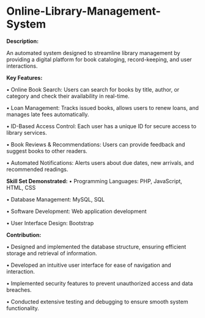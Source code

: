 # Online-Library-Management-System


**Description:**

An automated system designed to streamline library management by providing a digital platform for book cataloging, record-keeping, and user interactions.

**Key Features:**

•	Online Book Search: Users can search for books by title, author, or category and check their availability in real-time.

•	Loan Management: Tracks issued books, allows users to renew loans, and manages late fees automatically.

•	ID-Based Access Control: Each user has a unique ID for secure access to library services.

•	Book Reviews & Recommendations: Users can provide feedback and suggest books to other readers.

•	Automated Notifications: Alerts users about due dates, new arrivals, and recommended readings.

**Skill Set Demonstrated:**
•	Programming Languages: PHP, JavaScript, HTML, CSS

•	Database Management: MySQL, SQL

•	Software Development: Web application development

•	User Interface Design: Bootstrap

**Contribution:**

•	Designed and implemented the database structure, ensuring efficient storage and retrieval of information.

•	Developed an intuitive user interface for ease of navigation and interaction.

•	Implemented security features to prevent unauthorized access and data breaches.

•	Conducted extensive testing and debugging to ensure smooth system functionality.
